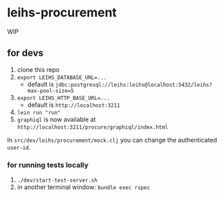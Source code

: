 # leihs-procurement

WIP

## for devs

1. clone this repo
2. `export LEIHS_DATABASE_URL=...`
   * default is `jdbc:postgresql://leihs:leihs@localhost:5432/leihs?max-pool-size=5`
3. `export LEIHS_HTTP_BASE_URL=...`
   * default is `http://localhost:3211`
4. `lein run "run"`
5. `graphiql` is now available at `http://localhost:3211/procure/graphiql/index.html`

In `src/dev/leihs/procurement/mock.clj` you can change the authenticated `user-id`.

### for running tests locally

1. `./dev/start-test-server.sh`
2. in another terminal window: `bundle exec rspec`
